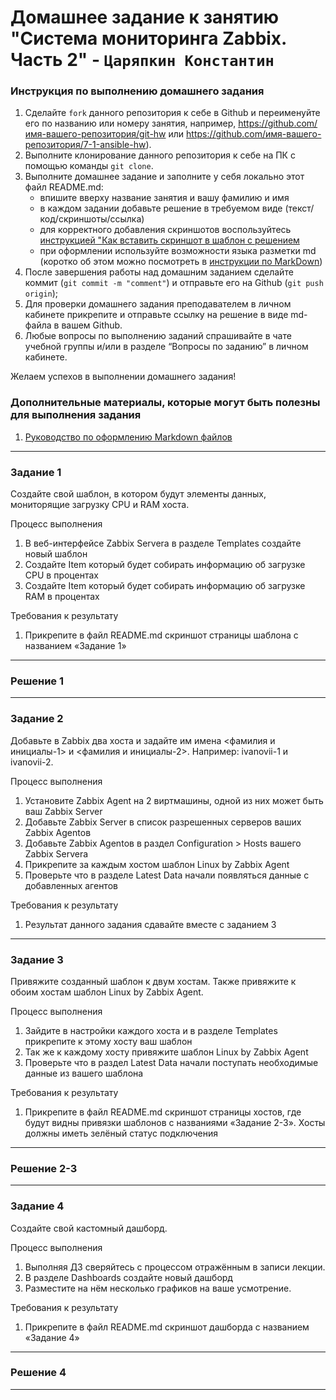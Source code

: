 # Домашнее задание к занятию "Система мониторинга Zabbix. Часть 2" - `Царяпкин Константин`


### Инструкция по выполнению домашнего задания

   1. Сделайте `fork` данного репозитория к себе в Github и переименуйте его по названию или номеру занятия, например, https://github.com/имя-вашего-репозитория/git-hw или  https://github.com/имя-вашего-репозитория/7-1-ansible-hw).
   2. Выполните клонирование данного репозитория к себе на ПК с помощью команды `git clone`.
   3. Выполните домашнее задание и заполните у себя локально этот файл README.md:
      - впишите вверху название занятия и вашу фамилию и имя
      - в каждом задании добавьте решение в требуемом виде (текст/код/скриншоты/ссылка)
      - для корректного добавления скриншотов воспользуйтесь [инструкцией "Как вставить скриншот в шаблон с решением](https://github.com/netology-code/sys-pattern-homework/blob/main/screen-instruction.md)
      - при оформлении используйте возможности языка разметки md (коротко об этом можно посмотреть в [инструкции  по MarkDown](https://github.com/netology-code/sys-pattern-homework/blob/main/md-instruction.md))
   4. После завершения работы над домашним заданием сделайте коммит (`git commit -m "comment"`) и отправьте его на Github (`git push origin`);
   5. Для проверки домашнего задания преподавателем в личном кабинете прикрепите и отправьте ссылку на решение в виде md-файла в вашем Github.
   6. Любые вопросы по выполнению заданий спрашивайте в чате учебной группы и/или в разделе “Вопросы по заданию” в личном кабинете.
   
Желаем успехов в выполнении домашнего задания!
   
### Дополнительные материалы, которые могут быть полезны для выполнения задания

1. [Руководство по оформлению Markdown файлов](https://gist.github.com/Jekins/2bf2d0638163f1294637#Code)

---

### Задание 1

Создайте свой шаблон, в котором будут элементы данных, мониторящие загрузку CPU и RAM хоста.

Процесс выполнения
 1. В веб-интерфейсе Zabbix Servera в разделе Templates создайте новый шаблон
 2. Создайте Item который будет собирать информацию об загрузке CPU в процентах
 3. Создайте Item который будет собирать информацию об загрузке RAM в процентах

Требования к результату
 1. Прикрепите в файл README.md скриншот страницы шаблона с названием «Задание 1»

---

### Решение 1

---

### Задание 2

Добавьте в Zabbix два хоста и задайте им имена <фамилия и инициалы-1> и <фамилия и инициалы-2>. Например: ivanovii-1 и ivanovii-2.

Процесс выполнения
 1. Установите Zabbix Agent на 2 виртмашины, одной из них может быть ваш Zabbix Server
 2. Добавьте Zabbix Server в список разрешенных серверов ваших Zabbix Agentов
 3. Добавьте Zabbix Agentов в раздел Configuration > Hosts вашего Zabbix Servera
 4. Прикрепите за каждым хостом шаблон Linux by Zabbix Agent
 5. Проверьте что в разделе Latest Data начали появляться данные с добавленных агентов

Требования к результату
 1. Результат данного задания сдавайте вместе с заданием 3


---

### Задание 3

Привяжите созданный шаблон к двум хостам. Также привяжите к обоим хостам шаблон Linux by Zabbix Agent.

Процесс выполнения
 1. Зайдите в настройки каждого хоста и в разделе Templates прикрепите к этому хосту ваш шаблон
 2. Так же к каждому хосту привяжите шаблон Linux by Zabbix Agent
 3. Проверьте что в раздел Latest Data начали поступать необходимые данные из вашего шаблона

Требования к результату
 1. Прикрепите в файл README.md скриншот страницы хостов, где будут видны привязки шаблонов с названиями «Задание 2-3». Хосты должны иметь зелёный статус подключения

---

### Решение 2-3

---

### Задание 4

Создайте свой кастомный дашборд.

Процесс выполнения
 1. Выполняя ДЗ сверяйтесь с процессом отражённым в записи лекции.
 2. В разделе Dashboards создайте новый дашборд
 3. Разместите на нём несколько графиков на ваше усмотрение.

Требования к результату
 1. Прикрепите в файл README.md скриншот дашборда с названием «Задание 4»

---

### Решение 4

---
